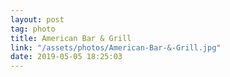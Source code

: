 ```yaml
---
layout: post
tag: photo
title: American Bar & Grill
link: "/assets/photos/American-Bar-&-Grill.jpg"
date: 2019-05-05 18:25:03
---
```

